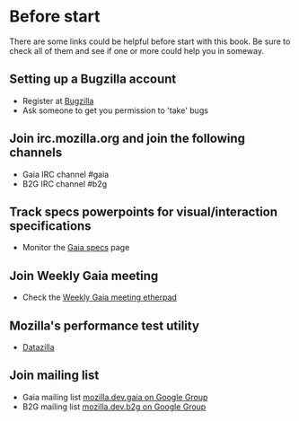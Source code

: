 # Before start
There are some links could be helpful before start with this book. Be sure to check all of them and see if one or more could help you in someway.

## Setting up a Bugzilla account
* Register at [Bugzilla](https://bugzilla.mozilla.org)
* Ask someone to get you permission to 'take' bugs

## Join irc.mozilla.org and join the following channels
* Gaia IRC channel #gaia
* B2G IRC channel #b2g

## Track specs powerpoints for visual/interaction specifications
* Monitor the [Gaia specs](https://mozilla.app.box.com/s/wzgsb3lkqglv0dnfdgzs) page

## Join Weekly Gaia meeting
* Check the [Weekly Gaia meeting etherpad](https://etherpad.mozilla.org/gaia-meeting-notes)

## Mozilla's performance test utility 
* [Datazilla](https://datazilla.mozilla.org/)

## Join mailing list
* Gaia mailing list [mozilla.dev.gaia on Google Group](https://groups.google.com/forum/#!forum/mozilla.dev.gaia)
* B2G mailing list [mozilla.dev.b2g on Google Group](https://groups.google.com/forum/#!forum/mozilla.dev.b2g)